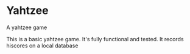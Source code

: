 # Yahtzee
A yahtzee game

This is a basic yahtzee game. It's fully functional and tested.
It records hiscores on a local database
